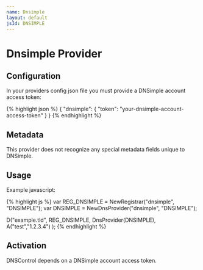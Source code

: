 ```yaml
---
name: Dnsimple
layout: default
jsId: DNSIMPLE
---
```

# Dnsimple Provider

## Configuration

In your providers config json file you must provide a DNSimple account access token:

{% highlight json %}
{
  "dnsimple": {
    "token": "your-dnsimple-account-access-token"
  }
}
{% endhighlight %}

## Metadata

This provider does not recognize any special metadata fields unique to DNSimple.

## Usage

Example javascript:

{% highlight js %}
var REG_DNSIMPLE = NewRegistrar("dnsimple", "DNSIMPLE");
var DNSIMPLE = NewDnsProvider("dnsimple", "DNSIMPLE");

D("example.tld", REG_DNSIMPLE, DnsProvider(DNSIMPLE),
    A("test","1.2.3.4")
);
{% endhighlight %}

## Activation

DNSControl depends on a DNSimple account access token.
